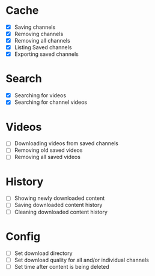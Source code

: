 # Cache
- [X] Saving channels
- [X] Removing channels
- [X] Removing all channels
- [X] Listing Saved channels
- [X] Exporting saved channels  

# Search
- [X] Searching for videos
- [X] Searching for channel videos

# Videos
- [ ] Downloading videos from saved channels 
- [ ] Removing old saved videos
- [ ] Removing all saved videos

# History
- [ ] Showing newly downloaded content
- [ ] Saving downloaded content history
- [ ] Cleaning downloaded content history

# Config
- [ ] Set download directory
- [ ] Set download quality for all and/or individual channels
- [ ] Set time after content is being deleted